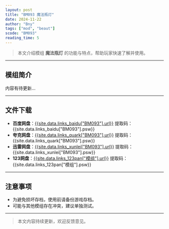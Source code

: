 ```yaml
---
layout: post
title: "BM093 魔法瓶灯"
date: 2024-11-22
author: "Bny"
tags: ["mod", "beaut"]
scode: "BM093"
reading_time: 5
---
```


> 本文介绍模组 **魔法瓶灯** 的功能与特点，帮助玩家快速了解并使用。

---

## 模组简介

内容有待更新...

---

## 文件下载
- **百度网盘**：[{{site.data.links_baidu["BM093"].url}}]({{site.data.links_baidu["BM093"].url}}) 提取码：{{site.data.links_baidu["BM093"].psw}}
- **夸克网盘**：[{{site.data.links_quark["BM093"].url}}]({{site.data.links_quark["BM093"].url}}) 提取码：{{site.data.links_quark["BM093"].psw}}
- **迅雷网盘**：[{{site.data.links_xunlei["BM093"].url}}]({{site.data.links_xunlei["BM093"].url}}) 提取码：{{site.data.links_xunlei["BM093"].psw}}
- **123网盘**：[{{site.data.links_123pan["模组"].url}}]({{site.data.links_123pan["模组"].url}}) 提取码：{{site.data.links_123pan["模组"].psw}}

---

## 注意事项
- 为避免损坏存档，使用前请备份游戏存档。
- 可能与其他模组存在冲突，建议单独测试。

---

> 本文内容持续更新，欢迎反馈意见。
